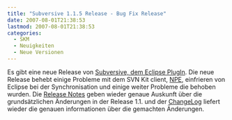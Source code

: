 ```yaml
---
title: "Subversive 1.1.5 Release - Bug Fix Release"
date: 2007-08-01T21:38:53
lastmod: 2007-08-01T21:38:53
categories:
  - SKM
  - Neuigkeiten
  - Neue Versionen
---
```

Es gibt eine neue Release von [Subversive, dem Eclipse PlugIn](http://www.polarion.org/index.php?page=overview&project=subversive). Die 
neue Release behebt einige Probleme mit dem SVN Kit client, [NPE](http://c2.com/cgi/wiki?NullPointerException), einfrieren von Eclipse bei der 
Synchronisation und einige weiter Probleme die behoben wurden. Die [Release Notes](http://www.polarion.org/projects/subversive/download/1.1/releasenotes.txt) 
geben wieder genaue Auskunft über die grundsätzlichen Änderungen in der Release 1.1. und der 
[ChangeLog](http://www.polarion.org/projects/subversive/download/1.1/changelog.txt) liefert wieder die genauen informationen über die gemachten Änderungen.
